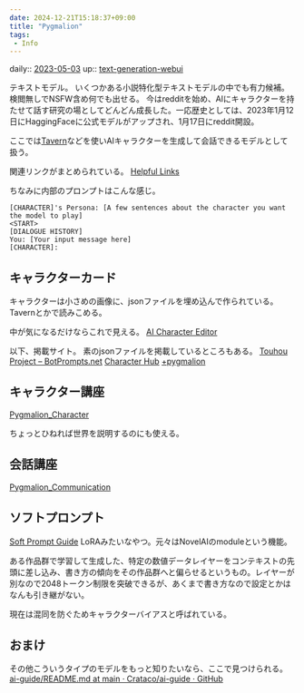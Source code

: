 ```yaml
---
date: 2024-12-21T15:18:37+09:00
title: "Pygmalion"
tags:
 - Info
---
```


daily:: [2023-05-03](/Daily_Note/2023-05-03.md)
up:: [text-generation-webui](../Bar/App/text-generation-webui.md)


テキストモデル。
いくつかある小説特化型テキストモデルの中でも有力候補。検閲無しでNSFW含め何でも出せる。
今はredditを始め、AIにキャラクターを持たせて話す研究の場としてどんどん成長した。一応歴史としては、2023年1月12日にHaggingFaceに公式モデルがアップされ、1月17日にreddit開設。

ここでは[Tavern](../Bar/App/Tavern.md)などを使いAIキャラクターを生成して会話できるモデルとして扱う。

関連リンクがまとめられている。
[Helpful Links](https://rentry.co/PygmalionLinks)

ちなみに内部のプロンプトはこんな感じ。
```
[CHARACTER]'s Persona: [A few sentences about the character you want the model to play]
<START>
[DIALOGUE HISTORY]
You: [Your input message here]
[CHARACTER]:
```


## キャラクターカード
キャラクターは小さめの画像に、jsonファイルを埋め込んで作られている。
Tavernとかで読みこめる。

中が気になるだけならこれで見える。
[AI Character Editor](https://zoltanai.github.io/character-editor/)

以下、掲載サイト。
素のjsonファイルを掲載しているところもある。
[Touhou Project – BotPrompts.net](https://botprompts.net/touhou/)
[Character Hub](https://www.characterhub.org/)
[+pygmalion](https://booru.plus/+pygmalion)



## キャラクター講座
[Pygmalion_Character](Pygmalion_Character.md)

ちょっとひねれば世界を説明するのにも使える。

## 会話講座
[Pygmalion_Communication](Pygmalion_Communication.md)

## ソフトプロンプト
[Soft Prompt Guide](https://rentry.org/shiso-softprompt-quickstart)
LoRAみたいなやつ。元々はNovelAIのmoduleという機能。

ある作品群で学習して生成した、特定の数値データレイヤーをコンテキストの先頭に差し込み、書き方の傾向をその作品群へと偏らせるというもの。レイヤーが別なので2048トークン制限を突破できるが、あくまで書き方なので設定とかはなんも引き継がない。

現在は混同を防ぐためキャラクターバイアスと呼ばれている。


## おまけ
その他こういうタイプのモデルをもっと知りたいなら、ここで見つけられる。
[ai-guide/README.md at main · Crataco/ai-guide · GitHub](https://github.com/Crataco/ai-guide/blob/main/README.md)